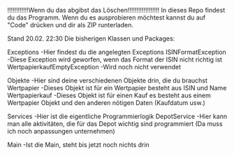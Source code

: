 !!!!!!!!!!!!Wenn du das abgibst das Löschen!!!!!!!!!!!!!!!!!!
In dieses Repo findest du das Programm. Wenn du es ausprobieren möchtest kannst du auf "Code" drücken und dir als ZIP runterladen. 

Stand 20.02. 22:30
Die bisherigen Klassen und Packages:

Exceptions                      -Hier findest du die angelegten Exceptions
  ISINFormatException           -Diese Exception wird geworfen, wenn das Format der ISIN nicht richtig ist
  WertpapierkaufEmptyException  -Wird noch nicht verwendet 

Objekte                         -Hier sind deine verschiedenen Objekte drin, die du brauchst
  Wertpapier                    -Dieses Objekt ist für ein Wertpapier besteht aus ISIN und Name
  Wertpapierkauf                -Dieses Objekt ist für einen Kauf es besteht aus einem Wertpapier Objekt und den anderen nötigen Daten (Kaufdatum usw.)

Services                        -Hier ist die eigentliche Programmierlogik
  DepotService                  -Hier kann man alle aktivitäten, die für das Depot wichtig sind programmiert (Da muss ich noch anpassungen unternehmen)

Main                            -Ist die Main, steht bis jetzt noch nichts drin




